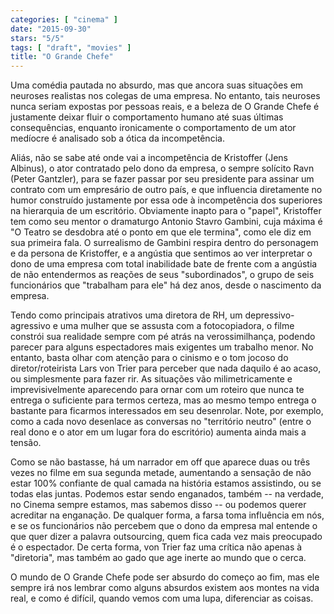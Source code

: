 ```yaml
---
categories: [ "cinema" ]
date: "2015-09-30"
stars: "5/5"
tags: [ "draft", "movies" ]
title: "O Grande Chefe"
---
```

Uma comédia pautada no absurdo, mas que ancora suas situações em neuroses realistas nos colegas de uma empresa. No entanto, tais neuroses nunca seriam expostas por pessoas reais, e a beleza de O Grande Chefe é justamente deixar fluir o comportamento humano até suas últimas consequências, enquanto ironicamente o comportamento de um ator medíocre é analisado sob a ótica da incompetência.

Aliás, não se sabe até onde vai a incompetência de Kristoffer (Jens Albinus), o ator contratado pelo dono da empresa, o sempre solícito Ravn (Peter Gantzler), para se fazer passar por seu presidente para assinar um contrato com um empresário de outro país, e que influencia diretamente no humor construído justamente por essa ode à incompetência dos superiores na hierarquia de um escritório. Obviamente inapto para o "papel", Kristoffer tem como seu mentor o dramaturgo Antonio Stavro Gambini, cuja máxima é "O Teatro se desdobra até o ponto em que ele termina", como ele diz em sua primeira fala. O surrealismo de Gambini respira dentro do personagem e da persona de Kristoffer, e a angústia que sentimos ao ver interpretar o dono de uma empresa com total inabilidade bate de frente com a angústia de não entendermos as reações de seus "subordinados", o grupo de seis funcionários que "trabalham para ele" há dez anos, desde o nascimento da empresa.

Tendo como principais atrativos uma diretora de RH, um depressivo-agressivo e uma mulher que se assusta com a fotocopiadora, o filme constrói sua realidade sempre com pé atrás na verossimilhança, podendo parecer para alguns espectadores mais exigentes um trabalho menor. No entanto, basta olhar com atenção para o cinismo e o tom jocoso do diretor/roteirista Lars von Trier para perceber que nada daquilo é ao acaso, ou simplesmente para fazer rir. As situações vão milimetricamente e imprevisivelmente aparecendo para ornar com um roteiro que nunca te entrega o suficiente para termos certeza, mas ao mesmo tempo entrega o bastante para ficarmos interessados em seu desenrolar. Note, por exemplo, como a cada novo desenlace as conversas no "território neutro" (entre o real dono e o ator em um lugar fora do escritório) aumenta ainda mais a tensão.

Como se não bastasse, há um narrador em off que aparece duas ou três vezes no filme em sua segunda metade, aumentando a sensação de não estar 100% confiante de qual camada na história estamos assistindo, ou se todas elas juntas. Podemos estar sendo enganados, também -- na verdade, no Cinema sempre estamos, mas sabemos disso -- ou podemos querer acreditar na enganação. De qualquer forma, a farsa toma influência em nós, e se os funcionários não percebem que o dono da empresa mal entende o que quer dizer a palavra outsourcing, quem fica cada vez mais preocupado é o espectador. De certa forma, von Trier faz uma crítica não apenas à "diretoria", mas também ao gado que age inerte ao mundo que o cerca.

O mundo de O Grande Chefe pode ser absurdo do começo ao fim, mas ele sempre irá nos lembrar como alguns absurdos existem aos montes na vida real, e como é difícil, quando vemos com uma lupa, diferenciar as coisas.
